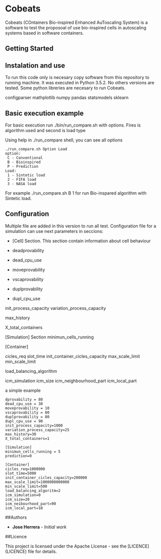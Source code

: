 # Cobeats

Cobeats (COntainers Bio-inspired Enhanced AuToscaling System) is a software to test the proposoal of use bio-inspired cells in autoscaling systems based in software containers. 

## Getting Started



## Instalation and use
To run this code only is necesary copy software from this repository to running machine. It was executed in Python 3.5.2. No others versions are tested.
Some python libreries are necesary to run Cobeats. 

configparser
mathplotlib
numpy
pandas
statsmodels
sklearn


## Basic execution example

For basic execution run ./bin/run_compare.sh with options. Fires is algorithm used and second is load type

Using help in ./run_compare shell, you can see all options
```
./run_compare.sh Option Load
option: 
 C - Conventional
 B - Bioinspired
 P - Prediction
Load: 
 1 - Sintetic load
 2 - FIFA load
 3 - NASA load
```

For example ./run_compare.sh B 1   for run Bio-inspared algorithm with Sintetic load.


## Configuration
Multiple file are added in this version to run all test. Configuration file for a simulation can use next parameters in seccions:

* [Cell] Section. This section contain information about cell behaviour
* deadprovability 
* dead_cpu_use

* moveprovability
* vscaprovability

* duplprovability
* dupl_cpu_use

init_process_capacity
variation_process_capacity

max_history

X_total_containers




[Simulation] Section
minimun_cells_running


[Container]

cicles_req
slot_time
init_container_cicles_capacity
max_scale_limit
min_scale_limit

load_balancing_algorithm

icm_simulation
icm_size
icm_neighbourhood_part
icm_local_part

a simple example
```
dprovability = 80
dead_cpu_use = 30
moveprovability = 10
vscaprovability = 80
duplprovability = 80
dupl_cpu_use = 90
init_process_capacity=1000
variation_process_capacity=25
max_history=30
X_total_containers=1

[Simulation]
minimun_cells_running = 5
prediction=0

[Container]
cicles_req=1000000
slot_time=5000
init_container_cicles_capacity=200000
max_scale_limit=1000000000000
min_scale_limit=500
load_balancing_algoritm=2
icm_simulation=0
icm_size=20
icm_neibourhood_part=90
icm_local_part=10
```

##Authors

* **Jose Herrera** - *Initial work*

##Licence

This project is licensed under the Apache LIcense - see the [LICENCE] (LICENCE) file for details.

